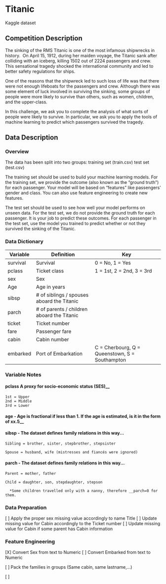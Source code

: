# Titanic
Kaggle dataset

## Competition Description

The sinking of the RMS Titanic is one of the most infamous shipwrecks in history.  On April 15, 1912, during her maiden voyage, the Titanic sank after colliding with an iceberg, killing 1502 out of 2224 passengers and crew. This sensational tragedy shocked the international community and led to better safety regulations for ships.

One of the reasons that the shipwreck led to such loss of life was that there were not enough lifeboats for the passengers and crew. Although there was some element of luck involved in surviving the sinking, some groups of people were more likely to survive than others, such as women, children, and the upper-class.

In this challenge, we ask you to complete the analysis of what sorts of people were likely to survive. In particular, we ask you to apply the tools of machine learning to predict which passengers survived the tragedy.

## Data Description

### Overview
The data has been split into two groups:
training set (train.csv)
test set (test.csv)

The training set should be used to build your machine learning models. For the training set, we provide the outcome (also known as the “ground truth”) for each passenger. Your model will be based on “features” like passengers’ gender and class. You can also use feature engineering to create new features.

The test set should be used to see how well your model performs on unseen data. For the test set, we do not provide the ground truth for each passenger. It is your job to predict these outcomes. For each passenger in the test set, use the model you trained to predict whether or not they survived the sinking of the Titanic.

### Data Dictionary

| __Variable__       |Definition                               |    __Key__                      |
| -------------- | --------------------------------------- | --------------------------- |
| survival       | Survival                                |  0 = No, 1 = Yes            |
| pclass         | Ticket class                            |  1 = 1st, 2 = 2nd, 3 = 3rd  |
| sex            | Sex                                     |                             |
| Age            | Age in years                            |                             |
| sibsp          | # of siblings / spouses aboard the Titanic |                             |
| parch          | # of parents / children aboard the Titanic |                             |
| ticket         | Ticket number                           |                             |
| fare           | Passenger fare                          |                             |
| cabin          | Cabin number                            |                             |
| embarked       | Port of Embarkation                     | C = Cherbourg, Q = Queenstown, S = Southampton |


### Variable Notes

#### pclass A proxy for socio-economic status (SES)__
    1st = Upper
    2nd = Middle
    3rd = Lower

#### age - Age is fractional if less than 1. If the age is estimated, is it in the form of xx.5__

#### sibsp - The dataset defines family relations in this way...

    Sibling = brother, sister, stepbrother, stepsister

    Spouse = husband, wife (mistresses and fiancés were ignored)

#### parch - The dataset defines family relations in this way...

    Parent = mother, father

    Child = daughter, son, stepdaughter, stepson
      
      *Some children travelled only with a nanny, therefore __parch=0 for them.


### Data Preparation
[ ] Apply the proper sex missing value accordingly to name Title
[ ] Update missing value for Cabin accordingly to the Ticket number
[ ] Update missing value for Cabin if some parent has Cabin information


### Feature Engineering

[X] Convert Sex from text to Numeric
[ ] Convert Embarked from text to Numeric

[ ] Pack the families in groups (Same cabin, same lastname,...)

[ ] 
